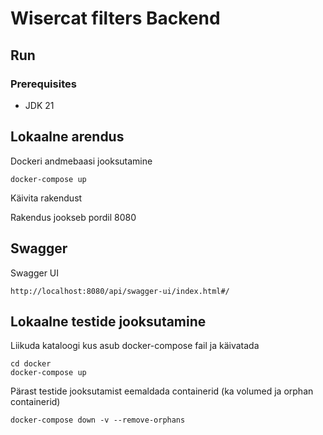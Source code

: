 # Wisercat filters Backend

## Run
### Prerequisites

* JDK 21

## Lokaalne arendus

Dockeri andmebaasi jooksutamine

```
docker-compose up
```

Käivita rakendust

Rakendus jookseb pordil 8080


## Swagger

Swagger UI

```
http://localhost:8080/api/swagger-ui/index.html#/
```


## Lokaalne testide jooksutamine

Liikuda kataloogi kus asub docker-compose fail ja käivatada

```
cd docker
docker-compose up
```

Pärast testide jooksutamist eemaldada containerid (ka volumed ja orphan containerid)
```
docker-compose down -v --remove-orphans
```

